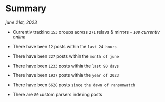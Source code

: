 
# Summary
_june 21st, 2023_

- Currently tracking `153` groups across `271` relays & mirrors - _`108` currently online_

- There have been `12` posts within the `last 24 hours`

- There have been `227` posts within the `month of june`

- There have been `1233` posts within the `last 90 days`

- There have been `1937` posts within the `year of 2023`

- There have been `6628` posts `since the dawn of ransomwatch`

- There are `80` custom parsers indexing posts
